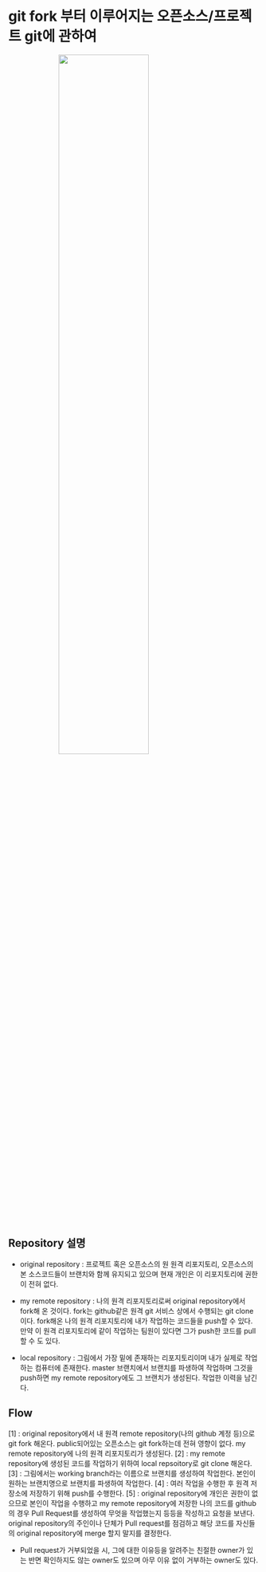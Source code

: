 # git fork 부터 이루어지는 오픈소스/프로젝트 git에 관하여

<img src="https://i.imgur.com/cU1Jbut.png" width="60%" style="margin:0 auto; display:block">


## Repository 설명

- original repository : 프로젝트 혹은 오픈소스의 원 원격 리포지토리, 오픈소스의 본 소스코드들이 브랜치와 함께 유지되고 있으며 현재 개인은 이 리포지토리에 권한이 전혀 없다.

- my remote repository : 나의 원격 리포지토리로써 original repository에서 fork해 온 것이다. fork는 github같은 원격 git 서비스 상에서 수행되는 git clone 이다. fork해온 나의 원격 리포지토리에 내가 작업하는 코드들을 push할 수 있다. 만약 이 원격 리포지토리에 같이 작업하는 팀원이 있다면 그가 push한 코드를 pull할 수 도 있다.

- local repository : 그림에서 가장 밑에 존재하는 리포지토리이며 내가 실제로 작업하는 컴퓨터에 존재한다. master 브랜치에서 브랜치를 파생하여 작업하며 그것을 push하면 my remote repository에도 그 브랜치가 생성된다. 작업한 이력을 남긴다.

## Flow
[1] : original repository에서 내 원격 remote repository(나의 github 계정 등)으로 git fork 해온다. public되어있는 오픈소스는 git fork하는데 전혀 영향이 없다. my remote repository에 나의 원격 리포지토리가 생성된다.
[2] :  my remote repository에 생성된 코드를 작업하기 위하여 local repsoitory로 git clone 해온다.
[3] :  그림에서는 working branch라는 이름으로 브랜치를 생성하여 작업한다. 본인이 원하는 브랜치명으로 브랜치를 파생하여 작업한다.
[4] : 여러 작업을 수행한 후 원격 저장소에 저장하기 위해 push를 수행한다.
[5] :  original repository에 개인은 권한이 없으므로 본인이 작업을 수행하고 my remote repository에 저장한 나의 코드를 github의 경우 Pull Request를 생성하여 무엇을 작업했는지 등등을 작성하고 요청을 보낸다. original repository의 주인이나 단체가 Pull request를 점검하고 해당 코드를 자신들의 original repository에 merge 할지 말지를 결정한다.
- Pull request가 거부되었을 시, 그에 대한 이유등을 알려주는 친절한 owner가 있는 반면 확인하지도 않는 owner도 있으며 아무 이유 없이 거부하는 owner도 있다.
